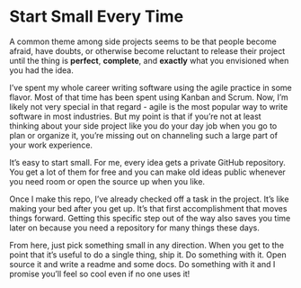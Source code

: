 # Start Small Every Time

A common theme among side projects seems to be that people become afraid, have doubts, or otherwise become reluctant to release their project until the thing is **perfect**, **complete**, and **exactly** what you envisioned when you had the idea.

I’ve spent my whole career writing software using the agile practice in some flavor. Most of that time has been spent using Kanban and Scrum. Now, I’m likely not very special in that regard - agile is the most popular way to write software in most industries. But my point is that if you’re not at least thinking about your side project like you do your day job when you go to plan or organize it, you’re missing out on channeling such a large part of your work experience. 

It’s easy to start small. For me, every idea gets a private GitHub repository. You get a lot of them for free and you can make old ideas public whenever you need room or open the source up when you like.

Once I make this repo, I’ve already checked off a task in the project. It’s like making your bed after you get up. It’s that first accomplishment that moves things forward. Getting this specific step out of the way also saves you time later on because you need a repository for many things these days.

From here, just pick something small in any direction. When you get to the point that it’s useful to do a single thing, ship it. Do something with it. Open source it and write a readme and some docs. Do something with it and I promise you’ll feel so cool even if no one uses it!
